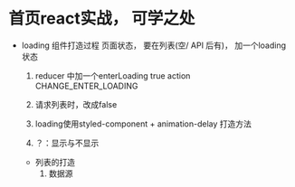 # 首页react实战， 可学之处

- loading 组件打造过程
   页面状态， 要在列表(空/ API 后有)， 加一个loading状态
   1. reducer 中加一个enterLoading true
      action CHANGE_ENTER_LOADING
   2. 请求列表时，改成false 

   3. loading使用styled-component + animation-delay 打造方法
   4. ？：显示与不显示

   - 列表的打造
      1. 数据源